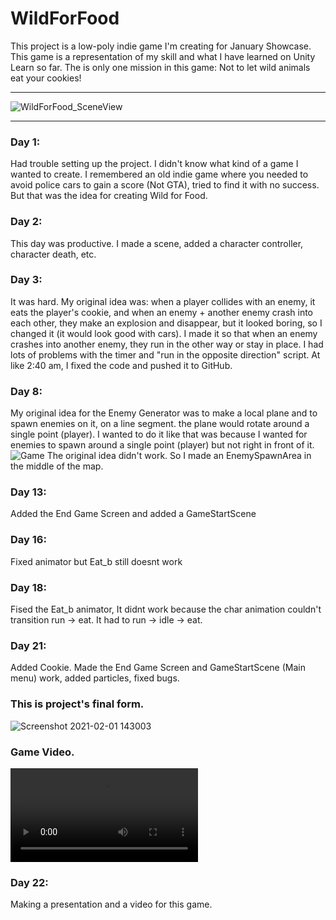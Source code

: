 # WildForFood
This project is a low-poly indie game I'm creating for January Showcase. 
This game is a representation of my skill and what I have learned on Unity Learn so far.
The is only one mission in this game: Not to let wild animals eat your cookies!

---
![WildForFood_SceneView](https://user-images.githubusercontent.com/66517969/104521057-43622080-560d-11eb-9e4a-a24aeccca0e0.png)

---
### Day 1:
Had trouble setting up the project. I didn't know what kind of a game I wanted to create. I remembered an old indie game where you needed to avoid police cars to gain a score (Not GTA), tried to find it with no success. But that was the idea for creating Wild for Food.

### Day 2:
This day was productive. I made a scene, added a character controller, character death, etc.

### Day 3:
It was hard. My original idea was: when a player collides with an enemy, it eats the player's cookie, and when an enemy + another enemy crash into each other, they make an explosion and disappear, but it looked boring, so I changed it (it would look good with cars). I made it so that when an enemy crashes into another enemy, they run in the other way or stay in place. I had lots of problems with the timer and "run in the opposite direction" script. At like 2:40 am, I fixed the code and pushed it to GitHub.
### Day 8:
My original idea for the Enemy Generator was to make a local plane and to spawn enemies on it, on a line segment. the plane would rotate around a single point (player). I wanted to do it like that was because I wanted for enemies to spawn around a single point (player) but not right in front of it.
![Game](https://user-images.githubusercontent.com/66517969/106441573-42dddc80-648b-11eb-9947-fae040d89a47.jpg)
The original idea didn't work. So I made an EnemySpawnArea in the middle of the map.
### Day 13:
Added the End Game Screen and added a GameStartScene
### Day 16:
Fixed animator but Eat_b still doesnt work
### Day 18:
Fised the Eat_b animator, It didnt work because the char animation couldn't transition run -> eat. It had to run -> idle -> eat.
### Day 21:
Added Cookie. Made the End Game Screen and GameStartScene (Main menu) work, added particles, fixed bugs. 
### This is project's final form.
![Screenshot 2021-02-01 143003](https://user-images.githubusercontent.com/66517969/106482018-142d2980-64be-11eb-9ece-3121fcd75ac5.png)
### Game Video.
![GameVideo](https://user-images.githubusercontent.com/66517969/106490817-42633700-64c7-11eb-9d30-0c088766722f.mp4)
### Day 22: 
Making a presentation and a video for this game.
